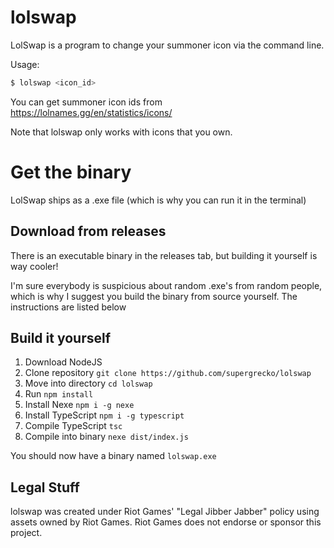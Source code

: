 # lolswap

LolSwap is a program to change your summoner icon via the command line.

Usage: 
```bash
$ lolswap <icon_id>
```

You can get summoner icon ids from https://lolnames.gg/en/statistics/icons/

Note that lolswap only works with icons that you own.

# Get the binary

LolSwap ships as a .exe file (which is why you can run it in the terminal)

## Download from releases

There is an executable binary in the releases tab, but building it yourself is way cooler!

I'm sure everybody is suspicious about random .exe's from random people, which is why I suggest you build the binary from source yourself. The instructions are listed below

## Build it yourself

1. Download NodeJS
1. Clone repository `git clone https://github.com/supergrecko/lolswap`
1. Move into directory `cd lolswap`
1. Run `npm install`
1. Install Nexe `npm i -g nexe`
1. Install TypeScript `npm i -g typescript`
1. Compile TypeScript `tsc`
1. Compile into binary `nexe dist/index.js`

You should now have a binary named `lolswap.exe`

## Legal Stuff

lolswap was created under Riot Games' "Legal Jibber Jabber" policy using assets owned by Riot Games.  Riot Games does not endorse or sponsor this project.
